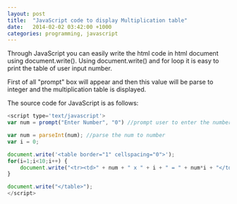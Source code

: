 ```yaml
---
layout: post
title:  "JavaScript code to display Multiplication table"
date:   2014-02-02 03:42:00 +1000
categories: programming, javascript
---
```


Through JavaScript you can easily write the html code in html document using document.write(). Using document.write() and for loop it is easy to print the table of user input number.

First of all "prompt" box will appear and then this value will be parse to integer and the multiplication table is displayed.

The source code for JavaScript is as follows:

```javascript
<script type='text/javascript'>
var num = prompt("Enter Number", "0") //prompt user to enter the number

var num = parseInt(num); //parse the num to number
var i = 0;

document.write('<table border="1" cellspacing="0">');
for(i=1;i<10;i++) {
    document.write("<tr><td>" + num + " x " + i + " = " + num*i + "</td></tr>");
}

document.write("</table>");
</script>

```
